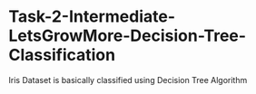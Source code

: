 # Task-2-Intermediate-LetsGrowMore-Decision-Tree-Classification
Iris Dataset is basically classified using Decision Tree Algorithm
